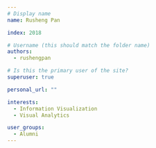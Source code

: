```yaml
---
# Display name
name: Rusheng Pan

index: 2018

# Username (this should match the folder name)
authors:
  - rushengpan

# Is this the primary user of the site?
superuser: true

personal_url: ""

interests:
  - Information Visualization
  - Visual Analytics

user_groups:
  - Alumni
---
```

